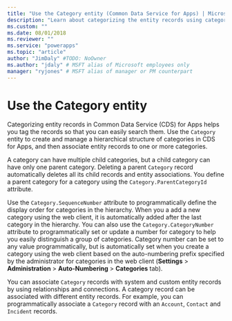 ```yaml
---
title: "Use the Category entity (Common Data Service for Apps) | Microsoft Docs" # Intent and product brand in a unique string of 43-59 chars including spaces
description: "Learn about categorizing the entity records using category entity." # 115-145 characters including spaces. This abstract displays in the search result.
ms.custom: ""
ms.date: 08/01/2018
ms.reviewer: ""
ms.service: "powerapps"
ms.topic: "article"
author: "JimDaly" #TODO: NoOwner
ms.author: "jdaly" # MSFT alias of Microsoft employees only
manager: "ryjones" # MSFT alias of manager or PM counterpart
---
```

# Use the Category entity

Categorizing entity records in Common Data Service (CDS) for Apps helps you tag the records so that you can easily search them. Use the  `Category` entity to create and manage a hierarchical structure of categories in CDS for Apps, and then associate entity records to one or more categories.  
  
 A category can have multiple child categories, but a child category can have only one parent category. Deleting a parent `Category` record automatically deletes all its child records and entity associations. You define a parent category for a category using the `Category.ParentCategoryId` attribute.  
  
 Use the `Category.SequenceNumber` attribute to programmatically define the display order for categories in the hierarchy.  When you a add a new category using the web client, it is automatically added after the last category in the hierarchy. You can also use the `Category.CategoryNumber` attribute to programmatically set or update a number for category to help you easily distinguish a group of categories. Category number can be set to any value programmatically, but is automatically set when you create a category using the web client based on the auto-numbering prefix specified by the administrator for categories in the web client (**Settings** > **Administration** > **Auto-Numbering** > **Categories** tab).  
  
 You can associate `Category` records with system and custom entity records by using relationships and connections. A category record can be associated with different entity records. For example, you can programmatically associate a `Category` record with an `Account`, `Contact` and `Incident` records.   

